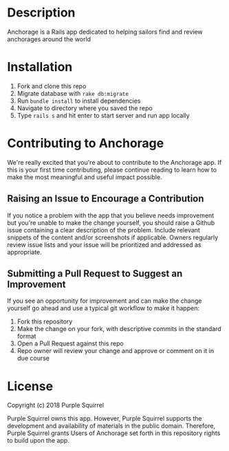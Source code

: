 # Description
Anchorage is a Rails app dedicated to helping sailors find and review anchorages around the world

# Installation

1. Fork and clone this repo
2. Migrate database with `rake db:migrate`
3. Run `bundle install` to install dependencies
4. Navigate to directory where you saved the repo
5. Type `rails s` and hit enter to start server and run app locally

# Contributing to Anchorage
We're really excited that you're about to contribute to the Anchorage app. If this is your first time contributing, please continue reading to learn how to make the most meaningful and useful impact possible.

## Raising an Issue to Encourage a Contribution

If you notice a problem with the app that you believe needs improvement but you're unable to make the change yourself, you should raise a Github issue containing a clear description of the problem. Include relevant snippets of the content and/or screenshots if applicable. Owners regularly review issue lists and your issue will be prioritized and addressed as appropriate.

## Submitting a Pull Request to Suggest an Improvement
If you see an opportunity for improvement and can make the change yourself go ahead and use a typical git workflow to make it happen:

1. Fork this repository
2. Make the change on your fork, with descriptive commits in the standard format
3. Open a Pull Request against this repo
4. Repo owner will review your change and approve or comment on it in due course

# License
Copyright (c) 2018 Purple Squirrel

Purple Squirrel owns this app. However, Purple Squirrel supports the development and availability of materials in the public domain. Therefore, Purple Squirrel grants Users of Anchorage set forth in this repository rights to build upon the app.
